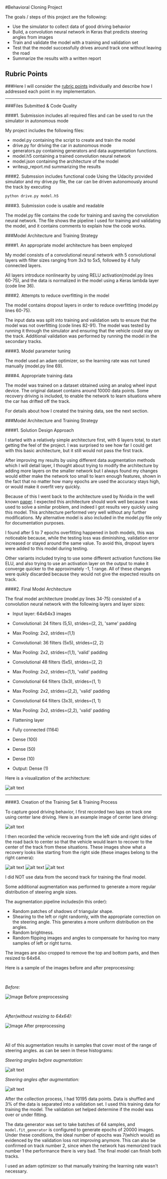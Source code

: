
#Behavioral Cloning Project

The goals / steps of this project are the following:
* Use the simulator to collect data of good driving behavior
* Build, a convolution neural network in Keras that predicts steering angles from images
* Train and validate the model with a training and validation set
* Test that the model successfully drives around track one without leaving the road
* Summarize the results with a written report


[//]: # (Image References)

[image1]: ./img/model.png "Model Visualization"
[image2]: ./img/center.jpg "Grayscaling"
[image3]: ./img/recover_1.jpg "Recovery Image"
[image4]: ./img/recover_2.jpg "Recovery Image"
[image5]: ./img/recover_3.jpg "Recovery Image"
[image6]: ./img/normal.png "Normal Image"
[image7]: ./img/augmented.png "Augmented Image"
[image8]: ./img/histogram_before.png "Histogram before augmentation"
[image9]: ./img/histogram_after.png "Histogram after augmentation"

## Rubric Points
###Here I will consider the [rubric points](https://review.udacity.com/#!/rubrics/432/view) individually and describe how I addressed each point in my implementation.  

---
###Files Submitted & Code Quality

####1. Submission includes all required files and can be used to run the simulator in autonomous mode

My project includes the following files:
* model.py containing the script to create and train the model
* drive.py for driving the car in autonomous mode
* generators.py containing generators and data augmentation functions.
* model.h5 containing a trained convolution neural network 
* model.json containing the architecture of the model
* writeup_report.md summarizing the results

####2. Submssion includes functional code
Using the Udacity provided simulator and my drive.py file, the car can be driven autonomously around the track by executing 
```sh
python drive.py model.h5
```

####3. Submission code is usable and readable

The model.py file contains the code for training and saving the convolution neural network. 
The file shows the pipeline I used for training and validating the model, and it contains comments to explain how the code works.

###Model Architecture and Training Strategy

####1. An appropriate model architecture has been employed

My model consists of a convolutional neural network with 5 convolutional layers with filter sizes ranging from 3x3 to 5x5, followed by 4 fully connected layers.

All layers introduce nonlinearity by using RELU activation(model.py lines 60-75), and the data is normalized in the model using a Keras lambda layer (code line 36). 

####2. Attempts to reduce overfitting in the model

The model contains dropout layers in order to reduce overfitting (model.py lines 60-75). 

The input data was split into training and validation  sets to ensure that the model was not overfitting (code lines 82-91).
The model was tested by running it through the simulator and ensuring that the vehicle could stay on the track. Additional validation was performed by running the model in the secondary tracks.

####3. Model parameter tuning

The model used an adam optimizer, so the learning rate was not tuned manually (model.py line 69).

####4. Appropriate training data

The model was trained on a dataset obtained using an analog wheel input device. The original dataset contains around 10000 
data points. Some recovery driving is included, to enable the network to learn situations where the car has drifted off the track.

For details about how I created the training data, see the next section. 

###Model Architecture and Training Strategy

####1. Solution Design Approach

I started with a relatively simple architecture first, with 6 layers total, to start getting the feel of the project. 
I was surprised to see how far I could get with this basic architecture, but it still would not pass the first track.

After improving my results by using different data augmentation methods which I will detail layer, I thought about trying to modify the architecture
by adding more layers on the smaller network but I always found my changes would either make the network too small to learn enough features, shown in the fact that no matter how many epochs are used the accuracy stays high,
or would make it overfit very quickly.

Because of this I went back to the architecture used by Nvidia in the well known [paper](http://images.nvidia.com/content/tegra/automotive/images/2016/solutions/pdf/end-to-end-dl-using-px.pdf). I expected this architecture should work well because it was used to solve a similar problem, and indeed I got results very quickly using this model. This architecture performed very well without any further modifications. My alternative model is also included in the model.py file only for documentation purposes.

I found after 5 to 7 epochs overfitting happened in both models, this was noticeable because, while the testing loss was diminishing, validation 
error increased or stayed around the same value. To avoid this, dropout layers were added to this model during testing.

Other variants included trying to use some different activation functions like ELU, and also trying to use an activation layer on the output 
to make it converge quicker to the approximately -1, 1 range. All of these changes were quikly discarded because they would not give the expected results on track. 

####2. Final Model Architecture

The final model architecture (model.py lines 34-75) consisted of a convolution neural network with the following layers and layer sizes:

- Input layer: 64x64x3 images
- Convolutional: 24 filters (5,5), strides=(2, 2), 'same' padding
- Max Pooling: 2x2, strides=(1,1)

- Convolutional: 36 filters (5x5), strides=(2, 2)
- Max Pooling: 2x2, strides=(1,1), 'valid' padding

- Convolutional 48 filters (5x5), strides=(2, 2)
- Max Pooling: 2x2, strides=(1,1), 'valid' padding

- Convolutional 64 filters (3x3), strides=(1, 1)
- Max Pooling: 2x2, strides=(2,2), 'valid' padding

- Convolutional 64 filters (3x3), strides=(1, 1)
- Max Pooling: 2x2, strides=(2,2), 'valid' padding

- Flattening layer
- Fully connected (1164)
- Dense (100)
- Dense (50)
- Dense (10)
- Output: Dense (1)

Here is a visualization of the architecture:

![alt text][image1]

____________________________________________________________________________________________________


####3. Creation of the Training Set & Training Process

To capture good driving behavior, I first recorded two laps on track one using center lane driving. Here is an example image of center lane driving:

![alt text][image2]

I then recorded the vehicle recovering from the left side and right sides of the road back to center so that the vehicle would learn to 
recover to the center of the track from these situations. These images show what a recovery looks like starting from the right side
(these images belong to the right camera):

![alt text][image3]
![alt text][image4]
![alt text][image5]

I did NOT use data from the second track for training the final model.

Some additional augmentation was performed to generate a more regular distribution of steering angle sizes.

The augmentation pipeline includes(in this order):
- Random patches of shadows of triangular shape.
- Shearing to the left or right randomly, with the appropriate correction on the steering angle. This generates a more uniform distribution on the angles.
- Random brightness.
- Random flipping images and angles to compensate for having too many samples of left or right turns.

The images are also cropped to remove the top and bottom parts, and then resized to 64x64.

Here is a sample of the images before and after preprocessing:

</br>

*Before:*

![Image Before preprocessing][image6]   
 
 
</br>

 
  
*After(without resizing to 64x64):*

![Image After preprocessing][image7]

</br>

All of this augmentation results in samples that cover most of the range of steering angles.
as can be seen in these histograms:

*Steering angles before augmentation:*

![alt text][image8]

*Steering angles after augmentation:*

![alt text][image9]

After the collection process, I had 10195 data points. Data is shuffled and 3% of the data is separated into a validation set. 
I used this training data for training the model. The validation set helped determine if the model was over or under fitting.

The data generator was set to take batches of 64 samples, and `model.fit_generator` is configured to generate epochs of 20000 images.
Under these conditions, the ideal number of epochs was 7(which would) as evidenced by the validation loss not improving anymore.
This can also be confirmed on track number 2, since when the network has memorized track number 1 the performance there is
very bad. The final model can finish both tracks.

I used an adam optimizer so that manually training the learning rate wasn't necessary.
